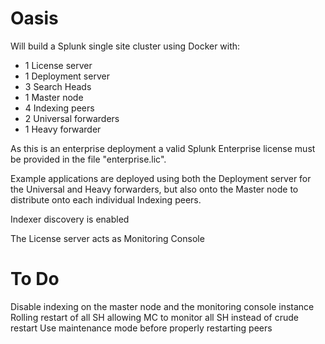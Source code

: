 # Oasis
Will build a Splunk single site cluster using Docker with:

  - 1 License server
  - 1 Deployment server
  - 3 Search Heads
  - 1 Master node
  - 4 Indexing peers
  - 2 Universal forwarders
  - 1 Heavy forwarder

As this is an enterprise deployment a valid Splunk Enterprise license must be provided in the file "enterprise.lic".

Example applications are deployed using both the Deployment server for the Universal and Heavy forwarders, but also onto the Master node to distribute onto each individual Indexing peers.

Indexer discovery is enabled

The License server acts as Monitoring Console

# To Do

Disable indexing on the master node and the monitoring console instance
Rolling restart of all SH allowing MC to monitor all SH instead of crude restart
Use maintenance mode before properly restarting peers
